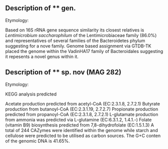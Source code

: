 ## Description of ** gen. 

<!-- 
Genome completeness is ;100.0
Genome contamination is ;1.88
 -->
Etymology: 

Based on 16S rRNA gene sequence similarity 
its closest relatives is 
*Lentimicrobium saccharophilum* of the Lentimicrobiaceae family	(86.0%)
and representatives of several families of the Bacteroidetes phylum 
suggesting for a nove family. 
Genome based assignment via GTDB-TK placed the genome within
the VadinHA17 family of 
Bacteroidales suggesting it repesents a novel genus within it. 


## Description of ** sp. nov (MAG 282)

Etymology: 

KEGG analysis predicted 

Acetate production predicted from acetyl-CoA (EC:2.3.1.8, 2.7.2.1)
Butyrate production from butanoyl-CoA (EC:2.3.1.19, 2.7.2.7)
Propionate production predicted from propanoyl-CoA (EC:2.3.1.8, 2.7.2.1)
L-glutamate production from ammonia was predicted via L-glutamine (EC:6.3.1.2, 1.4.1.-)
Folate (vitamin B9) biosynthesis predicted from 7,8-dihydrofolate (EC:1.5.1.3)
A total of 244 CAZymes were identified within the genome while
starch and cellulose
were predicted to be utilised as carbon sources.
The G+C conten of the genomic DNA is 41.65%.
